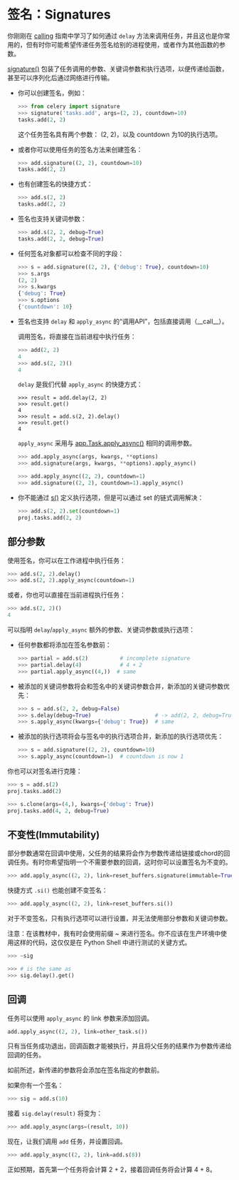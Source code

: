# 签名：Signatures

你刚刚在 [calling]() 指南中学习了如何通过 `delay` 方法来调用任务，并且这也是你常用的，但有时你可能希望传递任务签名给别的进程使用，或者作为其他函数的参数。

[signature()]() 包装了任务调用的参数、关键词参数和执行选项，以便传递给函数，甚至可以序列化后通过网络进行传输。

* 你可以创建签名，例如：
  ```python
  >>> from celery import signature
  >>> signature('tasks.add', args=(2, 2), countdown=10)
  tasks.add(2, 2)
  ```
  这个任务签名具有两个参数： (2, 2)，以及 countdown 为10的执行选项。

* 或者你可以使用任务的签名方法来创建签名：

  ```python
  >>> add.signature((2, 2), countdown=10)
  tasks.add(2, 2)
  ```

* 也有创建签名的快捷方式：

  ```python
  >>> add.s(2, 2)
  tasks.add(2, 2)
  ```

* 签名也支持关键词参数：

  ```python
  >>> add.s(2, 2, debug=True)
  tasks.add(2, 2, debug=True)
  ```

* 任何签名对象都可以检查不同的字段：

  ```python
  >>> s = add.signature((2, 2), {'debug': True}, countdown=10)
  >>> s.args
  (2, 2)
  >>> s.kwargs
  {'debug': True}
  >>> s.options
  {'countdown': 10}
  ```

* 签名也支持 `delay` 和 `apply_async` 的“调用API”，包括直接调用（\_\_call\_\_）。

  调用签名，将直接在当前进程中执行任务：
  ```python
  >>> add(2, 2)
  4
  >>> add.s(2, 2)()
  4
  ```
  `delay` 是我们代替 `apply_async` 的快捷方式：
  ```
  >>> result = add.delay(2, 2)
  >>> result.get()
  4
  >>> result = add.s(2, 2).delay()
  >>> result.get()
  4
  ```
  `apply_async` 采用与 [app.Task.apply_async()]() 相同的调用参数。
  ```python
  >>> add.apply_async(args, kwargs, **options)
  >>> add.signature(args, kwargs, **options).apply_async()

  >>> add.apply_async((2, 2), countdown=1)
  >>> add.signature((2, 2), countdown=1).apply_async()
  ```

* 你不能通过 [s()]() 定义执行选项，但是可以通过 set 的链式调用解决：
  ```python
  >>> add.s(2, 2).set(countdown=1)
  proj.tasks.add(2, 2)
  ```

## 部分参数
使用签名，你可以在工作进程中执行任务：
```python
>>> add.s(2, 2).delay()
>>> add.s(2, 2).apply_async(countdown=1)
```

或者，你也可以直接在当前进程执行任务：
```python
>>> add.s(2, 2)()
4
```

可以指明 `delay`/`apply_async` 额外的参数、关键词参数或执行选项：

* 任何参数都将添加在签名参数前：

  ```python
  >>> partial = add.s(2)          # incomplete signature
  >>> partial.delay(4)            # 4 + 2
  >>> partial.apply_async((4,))  # same
  ```

* 被添加的关键词参数将会和签名中的关键词参数合并，新添加的关键词参数优先：

  ```python
  >>> s = add.s(2, 2, debug=False)
  >>> s.delay(debug=True)                    # -> add(2, 2, debug=True)
  >>> s.apply_async(kwargs={'debug': True})  # same
  ```

* 被添加的执行选项将会与签名中的执行选项合并，新添加的执行选项优先：

  ```python
  >>> s = add.signature((2, 2), countdown=10)
  >>> s.apply_async(countdown=1)  # countdown is now 1
  ```

你也可以对签名进行克隆：
```python
>>> s = add.s(2)
proj.tasks.add(2)

>>> s.clone(args=(4,), kwargs={'debug': True})
proj.tasks.add(4, 2, debug=True)
```

## 不变性(Immutability)

部分参数通常在回调中使用，父任务的结果将会作为参数传递给链接或chord的回调任务。有时你希望指明一个不需要参数的回调，这时你可以设置签名为不变的。

```python
>>> add.apply_async((2, 2), link=reset_buffers.signature(immutable=True))
```

快捷方式 `.si()` 也能创建不变签名：

```python
>>> add.apply_async((2, 2), link=reset_buffers.si())
```

对于不变签名，只有执行选项可以进行设置，并无法使用部分参数和关键词参数。

注意：在该教材中，我有时会使用前缀 ~ 来进行签名。你不应该在生产环境中使用这样的代码，这仅仅是在 Python Shell 中进行测试的关键方式。

```python
>>> ~sig

>>> # is the same as
>>> sig.delay().get()
```

## 回调

任务可以使用 `apply_async` 的 link 参数来添加回调。

```python
add.apply_async((2, 2), link=other_task.s())
```

只有当任务成功退出，回调函数才能被执行，并且将父任务的结果作为参数传递给回调的任务。

如前所述，新传递的参数将会添加在签名指定的参数前。

如果你有一个签名：

```python
>>> sig = add.s(10)
```

接着 `sig.delay(result)` 将变为：

```python
>>> add.apply_async(args=(result, 10))
```


现在，让我们调用 `add` 任务，并设置回调。
```python
>>> add.apply_async((2, 2), link=add.s(8))
```

正如预期，首先第一个任务将会计算 2 + 2，接着回调任务将会计算 4 + 8。
